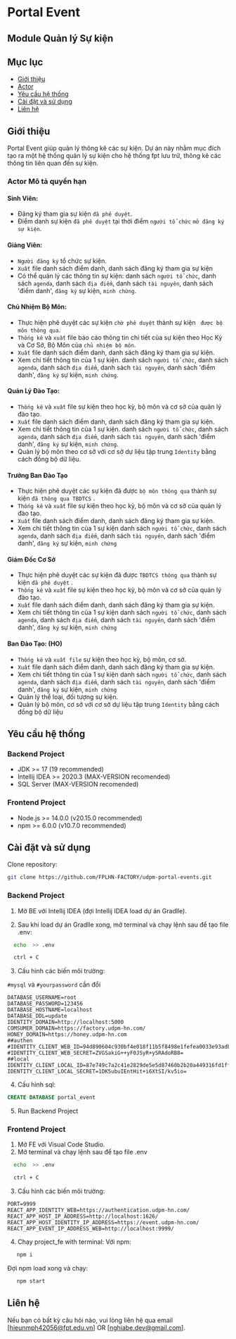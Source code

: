 # Portal Event

## Module Quản lý Sự kiện

## Mục lục

- [Giới thiệu](#giới-thiệu)
- [Actor](#Actor-Mô-tả-quyền-hạn)
- [Yêu cầu hệ thống](#yêu-cầu-hệ-thống)
- [Cài đặt và sử dụng](#cài-đặt-và-sử-dụng)
- [Liên hệ](#liên-hệ)

## Giới thiệu

Portal Event giúp quản lý thông kê các sự kiện. Dự án này nhằm mục đích tạo ra một hệ thống quản lý sự kiện cho hệ thống fpt lưu trữ, thông kê các thông tin liên quan đến sự kiện.

### Actor Mô tả quyền hạn

#### Sinh Viên:
* Đăng ký tham gia sự kiện `đã phê duyệt`.
* Điểm danh sự kiện `đã phê duyệt` tại thời điểm ``người tổ chức`` `mở đăng ký sự kiện`.

#### Giảng Viên:
* `Người đăng ký` tổ chức sự kiện.
* `Xuất` file danh sách điểm danh, danh sách đăng ký tham gia sự kiện
* Có thể quản lý các thông tin sự kiện: danh sách `người tổ chức`, danh sách `agenda`, danh sách `địa điểm`, danh sách `tài nguyên`, danh sách 'điểm danh', `đăng ký` sự kiện, `minh chứng`.

#### Chủ Nhiệm Bộ Môn:
* Thực hiện phê duyệt các sự kiện `chờ phê duyệt` thành sự kiện ` được bộ môn thông qua`.
* `Thống kê` và `xuất` file báo cáo thông tin chi tiết của sự kiện theo Học Kỳ và Cơ Sở, Bộ Môn của `chủ nhiệm bộ môn`.
* `Xuất` file danh sách điểm danh, danh sách đăng ký tham gia sự kiện.
* Xem chi tiết thông tin của 1 sự kiện.
danh sách `người tổ chức`, danh sách `agenda`, danh sách `địa điểm`, danh sách `tài nguyên`, danh sách 'điểm danh', `đăng ký` sự kiện, `minh chứng`.

#### Quản Lý Đào Tạo:
* `Thống kê` và `xuất` file sự kiện theo học kỳ, bộ môn và cơ sở của quản lý đào tạo.
* `Xuất` file danh sách điểm danh, danh sách đăng ký tham gia sự kiện.
* Xem chi tiết thông tin của 1 sự kiện.
danh sách `người tổ chức`, danh sách `agenda`, danh sách `địa điểm`, danh sách `tài nguyên`, danh sách 'điểm danh', `đăng ký` sự kiện, `minh chứng`.
* Quản lý bộ môn theo cơ sở với cơ sở dự liệu tập trung `Identity` bằng cách đồng bộ dữ liệu.

#### Trưởng Ban Đào Tạo
* Thực hiện phê duyệt các sự kiện đã được `bộ môn thông qua` thành sự kiện `đã thông qua TBDTCS` .
* `Thống kê` và `xuất` file sự kiện theo học kỳ, bộ môn và cơ sở của quản lý đào tạo.
* `Xuất` file danh sách điểm danh, danh sách đăng ký tham gia sự kiện.
* Xem chi tiết thông tin của 1 sự kiện 
danh sách `người tổ chức`, danh sách `agenda`, danh sách `địa điểm`, danh sách `tài nguyên`, danh sách 'điểm danh', `đăng ký` sự kiện, `minh chứng`

#### Giám Đốc Cơ Sở
* Thực hiện phê duyệt các sự kiện đã được `TBDTCS thông qua` thành sự kiện `đã phê duyệt` .
* `Thống kê` và `xuất` file sự kiện theo học kỳ, bộ môn và cơ sở của quản lý đào tạo.
* `Xuất` file danh sách điểm danh, danh sách đăng ký tham gia sự kiện.
* Xem chi tiết thông tin của 1 sự kiện
  danh sách `người tổ chức`, danh sách `agenda`, danh sách `địa điểm`, danh sách `tài nguyên`, danh sách 'điểm danh', `đăng ký` sự kiện, `minh chứng`

#### Ban Đào Tạo: (HO)
* `Thống kê` và `xuất file` sự kiện theo học kỳ, bộ môn, cơ sở.
* `Xuất` file danh sách điểm danh, danh sách đăng ký tham gia sự kiện.
* Xem chi tiết thông tin của 1 sự kiện 
danh sách `người tổ chức`, danh sách `agenda`, danh sách `địa điểm`, danh sách `tài nguyên`, danh sách 'điểm danh', `đăng ký` sự kiện, `minh chứng`
* Quản lý thể loại, đối tượng sự kiện. 
* Quản lý bộ môn, cơ sở với cơ sở dự liệu tập trung `Identity` bằng cách đồng bộ dữ liệu

## Yêu cầu hệ thống

### Backend Project

- JDK >= 17 (19 recommended)
- Intellij IDEA >= 2020.3 (MAX-VERSION recomended)
- SQL Server (MAX-VERSION recomended)

### Frontend Project

- Node.js >= 14.0.0 (v20.15.0 recommended)
- npm >= 6.0.0 (v10.7.0 recommended)

## Cài đặt và sử dụng

Clone repository:

```sh
git clone https://github.com/FPLHN-FACTORY/udpm-portal-events.git
```

### Backend Project

1. Mở BE với Intellij IDEA (đợi Intellij IDEA load dự án Gradlle).

2. Sau khi load dự án Gradlle xong, mở terminal và chạy lệnh sau để tạo file .env:

```sh
  echo  >> .env
   ```

```sh
  ctrl + C
   ```

3. Cấu hình các biến môi trường:

`#mysql` và `#yourpassword` cần đổi

```.env
DATABASE_USERNAME=root
DATABASE_PASSWORD=123456
DATABASE_HOSTNAME=localhost
DATABASE_DDL=update
IDENTITY_DOMAIN=http://localhost:5000
COMSUMER_DOMAIN=https://factory.udpm-hn.com/
HONEY_DOMAIN=https://honey.udpm-hn.com
##authen
#IDENTITY_CLIENT_WEB_ID=94d890604c930bf4e018f11b5f8498e1fefea0033e93adbdd601cb14b3bb6360
#IDENTITY_CLIENT_WEB_SECRET=ZVGSakiG++yF0JSyR+ySRAdoRB8=
##local
IDENTITY_CLIENT_LOCAL_ID=87e749c7a2c41e2829de5e5d87460b2b20a449316fd1ff270d3134892433c0c2
IDENTITY_CLIENT_LOCAL_SECRET=1DK5ubuIEntHit+i6XtSI/kv5io=
````

4. Cấu hình sql:

```SQL Server
CREATE DATABASE portal_event
```
5. Run Backend Project

### Frontend Project

1. Mở FE với Visual Code Studio.
2. Mở terminal và chạy lệnh sau để tạo file .env

```sh
  echo  >> .env
```

```sh
  ctrl + C
```

3. Cấu hình các biến môi trường:

```.env
PORT=9999
REACT_APP_IDENTITY_WEB=https://authentication.udpm-hn.com/
REACT_APP_HOST_IP_ADDRESS=http://localhost:1626/
REACT_APP_HOST_IDENTITY_IP_ADDRESS=https://event.udpm-hn.com/
REACT_APP_EVENT_IP_ADDRESS_WEB=http://localhost:9999/
````

4. Chạy project_fe with terminal:
Với npm:

```sh
   npm i
```

Đợi npm load xong và chạy:

```sh
   npm start
```

## Liên hệ

Nếu bạn có bất kỳ câu hỏi nào, vui lòng liên hệ qua email [hieunmph42056@fpt.edu.vn] OR [nghiabe.dev@gmail.com].
